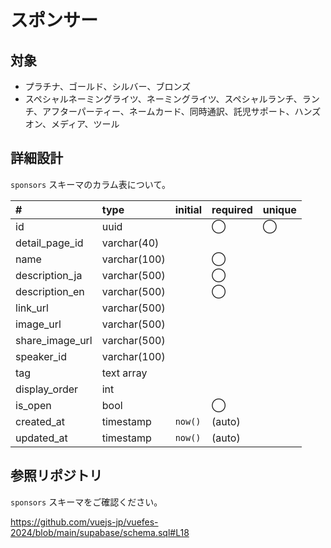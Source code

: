 # スポンサー

## 対象

- プラチナ、ゴールド、シルバー、ブロンズ
- スペシャルネーミングライツ、ネーミングライツ、スペシャルランチ、ランチ、アフターパーティー、ネームカード、同時通訳、託児サポート、ハンズオン、メディア、ツール

## 詳細設計

`sponsors` スキーマのカラム表について。

| # | type | initial | required | unique |
|:----|:----|:----|:----|:----|
| id | uuid |  | ◯ | ◯ |
| detail_page_id | varchar(40) |  |  |  |
| name | varchar(100) |  | ◯ |  |
| description_ja | varchar(500) |  | ◯ |  |
| description_en | varchar(500) |  | ◯ |  |
| link_url | varchar(500) |  |  |  |
| image_url | varchar(500) |  |  |  |
| share_image_url | varchar(500) |  |  |  |
| speaker_id | varchar(100) |  |  |  |
| tag | text array |  |  |  |
| display_order | int |  |  |  |
| is_open | bool |  | ◯ |  |
| created_at | timestamp | `now()` | (auto) |  |
| updated_at | timestamp | `now()` | (auto) |  |

## 参照リポジトリ

`sponsors` スキーマをご確認ください。

https://github.com/vuejs-jp/vuefes-2024/blob/main/supabase/schema.sql#L18
